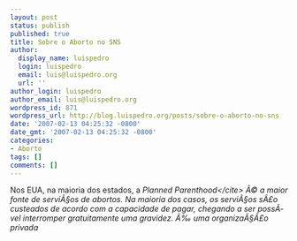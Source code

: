 ```yaml
---
layout: post
status: publish
published: true
title: Sobre o Aborto no SNS
author:
  display_name: luispedro
  login: luispedro
  email: luis@luispedro.org
  url: ''
author_login: luispedro
author_email: luis@luispedro.org
wordpress_id: 871
wordpress_url: http://blog.luispedro.org/posts/sobre-o-aborto-no-sns
date: '2007-02-13 04:25:32 -0800'
date_gmt: '2007-02-13 04:25:32 -0800'
categories:
- Aborto
tags: []
comments: []
---
```

<p>Nos EUA, na maioria dos estados, a <cite>Planned Parenthood<&#47;cite> &Atilde;&copy; a maior fonte de servi&Atilde;&sect;os de abortos. Na maioria dos casos, os servi&Atilde;&sect;os s&Atilde;&pound;o custeados de acordo com a capacidade de pagar, chegando a ser poss&Atilde;&shy;vel interromper gratuitamente uma gravidez. &Atilde;&permil; uma organiza&Atilde;&sect;&Atilde;&pound;o privada</p>
